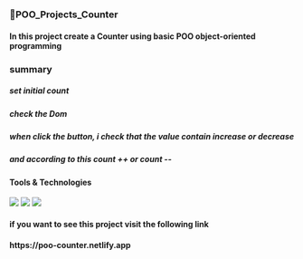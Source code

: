 # 

<h3>
  🚀POO_Projects_Counter
</h3> 
<h4>In this project create a Counter using basic POO object-oriented programming</h4>

<h3>summary</h3>
<h5>set initial count</h5>
<h5>check the Dom</h5>
<h5>when click the button, i check that the value contain increase or decrease</h5>
<h5>and according to this count ++ or count --</h5>

<h4>Tools & Technologies</h4>
<p>
  <img src="https://img.shields.io/badge/HTML5-E34F26?style=for-the-badge&logo=html5&logoColor=white">
  <img src="https://img.shields.io/badge/CSS3-1572B6?style=for-the-badge&logo=css3&logoColor=white">
  <img src="https://img.shields.io/badge/JavaScript-F7DF1E?style=for-the-badge&logo=javascript&logoColor=black">
</p>

<h4>if you want to see this project visit the following link</h4>
<h4>https://poo-counter.netlify.app</h4>
